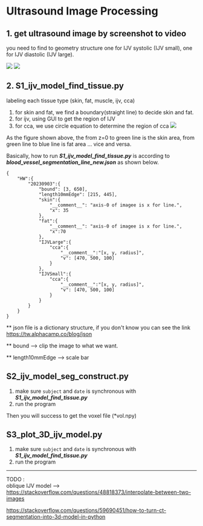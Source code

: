 # Ultrasound Image Processing

## 1. get ultrasound image by screenshot to video
you need to find to geometry structure one for IJV systolic (IJV small), one for IJV diastolic (IJV large).

![](https://hackmd.io/_uploads/B13STWjl6.png)
![](https://hackmd.io/_uploads/HyNITWjlT.png)

## 2. S1_ijv_model_find_tissue.py
labeling each tissue type (skin, fat, muscle, ijv, cca)

1. for skin and fat, we find a boundary(straight line) to decide skin and fat.
2. for ijv, using GUI to get the region of IJV
3. for cca, we use circle equation to determine the region of cca
![](https://hackmd.io/_uploads/B19a0Zogp.png)

As the figure shown above, the from z=0 to green line is the skin area, from green line to blue line is fat area ... vice and versa.

Basically, how to run ***S1_ijv_model_find_tissue.py*** is according to ***blood_vessel_segmentation_line_new.json*** as shown below.

```
{
	"HW":{
		"20230903":{
			"bound": [3, 650],
			"length10mmEdge": [215, 445],
			"skin":{
				"__comment__": "axis-0 of imagee is x for line.",
				"x": 35
			},
			"fat":{
				"__comment__": "axis-0 of imagee is x for line.",
				"x":70
			},
			"IJVLarge":{
				"cca":{
					"__comment__":"[x, y, radius]",
					"v": [470, 500, 100]
				}
			},
			"IJVSmall":{
				"cca":{
					"__comment__":"[x, y, radius]",
					"v": [470, 500, 100]
				}
			}
		}
	}
}
```
** json file is a dictionary structure, if you don't know you can see the link https://tw.alphacamp.co/blog/json

** bound --> clip the image to what we want.

** length10mmEdge --> scale bar

## S2_ijv_model_seg_construct.py
1. make sure `subject` and `date` is synchronous with ***S1_ijv_model_find_tissue.py***
2. run the program

Then you will success to get the voxel file (*vol.npy) 

## S3_plot_3D_ijv_model.py
1. make sure `subject` and `date` is synchronous with ***S1_ijv_model_find_tissue.py***
2. run the program 



---

TODO :  
oblique IJV model --> https://stackoverflow.com/questions/48818373/interpolate-between-two-images

https://stackoverflow.com/questions/59690451/how-to-turn-ct-segmentation-into-3d-model-in-python